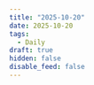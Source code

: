 ```yaml
---
title: "2025-10-20"
date: 2025-10-20
tags:
  - Daily
draft: true
hidden: false
disable_feed: false
---
```


